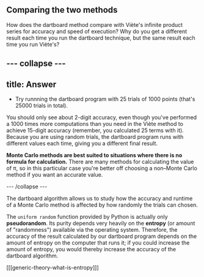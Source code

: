 ## Comparing the two methods

How does the dartboard method compare with Viète's infinite product series for accuracy and speed of execution? Why do you get a different result each time you run the dartboard technique, but the same result each time you run Viète's?

--- collapse ---
---
title: Answer
---

+ Try runnning the dartboard program with 25 trials of 1000 points (that's 25000 trials in total).

You should only see about 2-digit accuracy, even though you've performed a 1000 times more computations than you need in the Viète method to achieve 15-digit accuracy (remember, you calculated 25 terms with it). Because you are using random trials, the dartboard program runs with different values each time, giving you a different final result.

**Monte Carlo methods are best suited to situations where there is no formula for calculation.** There are many methods for calculating the value of π, so in this particular case you're better off choosing a non–Monte Carlo method if you want an accurate value.

--- /collapse ---

The dartboard algorithm allows us to study how the accuracy and runtime of a Monte Carlo method is affected by how randomly the trials can chosen.

The `uniform random` function provided by Python is actually only **pseudorandom**. Its purity depends very heavily on the **entropy** (or amount of "randomness") available via the operating system. Therefore, the accuracy of the result calculated by our dartboard program depends on the amount of entropy on the computer that runs it; if you could increase the amount of entropy, you would thereby increase the accuracy of the dartboard algorithm.

[[[generic-theory-what-is-entropy]]]
